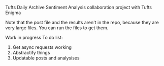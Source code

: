 Tufts Daily Archive Sentiment Analysis
collaboration project with Tufts Enigma

Note that the post file and the results aren't in the repo, because they are very large files.
You can run the files to get them.

Work in progress
To do list:
  1. Get async requests working
  2. Abstractify things
  3. Updatable posts and analysises 
  
